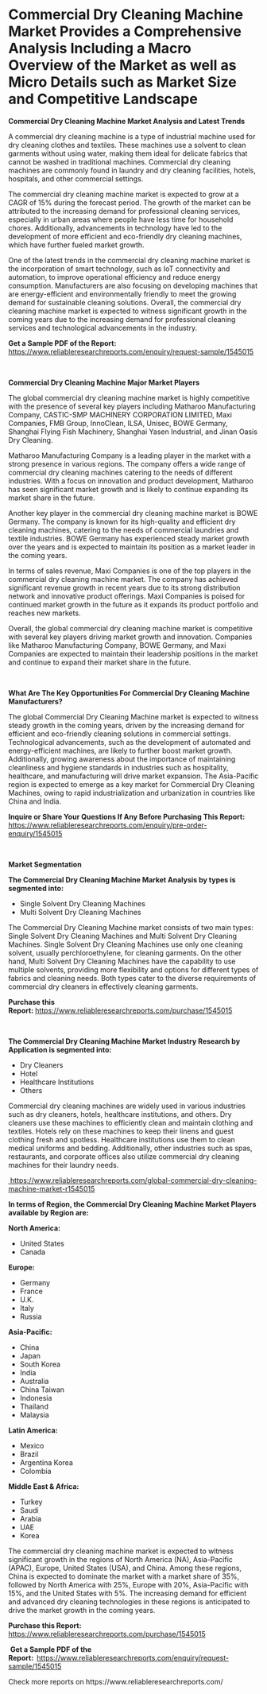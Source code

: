 <p><h1>Commercial Dry Cleaning Machine Market Provides a Comprehensive Analysis Including a Macro Overview of the Market as well as Micro Details such as Market Size and Competitive Landscape</h1></p><p><strong>Commercial Dry Cleaning Machine Market Analysis and Latest Trends</strong></p>
<p><p>A commercial dry cleaning machine is a type of industrial machine used for dry cleaning clothes and textiles. These machines use a solvent to clean garments without using water, making them ideal for delicate fabrics that cannot be washed in traditional machines. Commercial dry cleaning machines are commonly found in laundry and dry cleaning facilities, hotels, hospitals, and other commercial settings.</p><p>The commercial dry cleaning machine market is expected to grow at a CAGR of 15% during the forecast period. The growth of the market can be attributed to the increasing demand for professional cleaning services, especially in urban areas where people have less time for household chores. Additionally, advancements in technology have led to the development of more efficient and eco-friendly dry cleaning machines, which have further fueled market growth.</p><p>One of the latest trends in the commercial dry cleaning machine market is the incorporation of smart technology, such as IoT connectivity and automation, to improve operational efficiency and reduce energy consumption. Manufacturers are also focusing on developing machines that are energy-efficient and environmentally friendly to meet the growing demand for sustainable cleaning solutions. Overall, the commercial dry cleaning machine market is expected to witness significant growth in the coming years due to the increasing demand for professional cleaning services and technological advancements in the industry.</p></p>
<p><strong>Get a Sample PDF of the Report:&nbsp;</strong> <a href="https://www.reliableresearchreports.com/enquiry/request-sample/1545015">https://www.reliableresearchreports.com/enquiry/request-sample/1545015</a></p>
<p>&nbsp;</p>
<p><strong>Commercial Dry Cleaning Machine Major Market Players</strong></p>
<p><p>The global commercial dry cleaning machine market is highly competitive with the presence of several key players including Matharoo Manufacturing Company, CASTIC-SMP MACHINERY CORPORATION LIMITED, Maxi Companies, FMB Group, InnoClean, ILSA, Unisec, BOWE Germany, Shanghai Flying Fish Machinery, Shanghai Yasen Industrial, and Jinan Oasis Dry Cleaning.</p><p>Matharoo Manufacturing Company is a leading player in the market with a strong presence in various regions. The company offers a wide range of commercial dry cleaning machines catering to the needs of different industries. With a focus on innovation and product development, Matharoo has seen significant market growth and is likely to continue expanding its market share in the future.</p><p>Another key player in the commercial dry cleaning machine market is BOWE Germany. The company is known for its high-quality and efficient dry cleaning machines, catering to the needs of commercial laundries and textile industries. BOWE Germany has experienced steady market growth over the years and is expected to maintain its position as a market leader in the coming years.</p><p>In terms of sales revenue, Maxi Companies is one of the top players in the commercial dry cleaning machine market. The company has achieved significant revenue growth in recent years due to its strong distribution network and innovative product offerings. Maxi Companies is poised for continued market growth in the future as it expands its product portfolio and reaches new markets.</p><p>Overall, the global commercial dry cleaning machine market is competitive with several key players driving market growth and innovation. Companies like Matharoo Manufacturing Company, BOWE Germany, and Maxi Companies are expected to maintain their leadership positions in the market and continue to expand their market share in the future.</p></p>
<p>&nbsp;</p>
<p><strong>What Are The Key Opportunities For Commercial Dry Cleaning Machine Manufacturers?</strong></p>
<p><p>The global Commercial Dry Cleaning Machine market is expected to witness steady growth in the coming years, driven by the increasing demand for efficient and eco-friendly cleaning solutions in commercial settings. Technological advancements, such as the development of automated and energy-efficient machines, are likely to further boost market growth. Additionally, growing awareness about the importance of maintaining cleanliness and hygiene standards in industries such as hospitality, healthcare, and manufacturing will drive market expansion. The Asia-Pacific region is expected to emerge as a key market for Commercial Dry Cleaning Machines, owing to rapid industrialization and urbanization in countries like China and India.</p></p>
<p><strong>Inquire or Share Your Questions If Any Before Purchasing This Report:</strong> <a href="https://www.reliableresearchreports.com/enquiry/pre-order-enquiry/1545015">https://www.reliableresearchreports.com/enquiry/pre-order-enquiry/1545015</a></p>
<p>&nbsp;</p>
<p><strong>Market Segmentation</strong></p>
<p><strong>The Commercial Dry Cleaning Machine Market Analysis by types is segmented into:</strong></p>
<p><ul><li>Single Solvent Dry Cleaning Machines</li><li>Multi Solvent Dry Cleaning Machines</li></ul></p>
<p><p>The Commercial Dry Cleaning Machine market consists of two main types: Single Solvent Dry Cleaning Machines and Multi Solvent Dry Cleaning Machines. Single Solvent Dry Cleaning Machines use only one cleaning solvent, usually perchloroethylene, for cleaning garments. On the other hand, Multi Solvent Dry Cleaning Machines have the capability to use multiple solvents, providing more flexibility and options for different types of fabrics and cleaning needs. Both types cater to the diverse requirements of commercial dry cleaners in effectively cleaning garments.</p></p>
<p><strong>Purchase this Report:&nbsp;</strong><a href="https://www.reliableresearchreports.com/purchase/1545015">https://www.reliableresearchreports.com/purchase/1545015</a></p>
<p>&nbsp;</p>
<p><strong>The Commercial Dry Cleaning Machine Market Industry Research by Application is segmented into:</strong></p>
<p><ul><li>Dry Cleaners</li><li>Hotel</li><li>Healthcare Institutions</li><li>Others</li></ul></p>
<p><p>Commercial dry cleaning machines are widely used in various industries such as dry cleaners, hotels, healthcare institutions, and others. Dry cleaners use these machines to efficiently clean and maintain clothing and textiles. Hotels rely on these machines to keep their linens and guest clothing fresh and spotless. Healthcare institutions use them to clean medical uniforms and bedding. Additionally, other industries such as spas, restaurants, and corporate offices also utilize commercial dry cleaning machines for their laundry needs.</p></p>
<p><a href="https://www.reliableresearchreports.com/global-commercial-dry-cleaning-machine-market-r1545015">&nbsp;https://www.reliableresearchreports.com/global-commercial-dry-cleaning-machine-market-r1545015</a></p>
<p><strong>In terms of Region, the Commercial Dry Cleaning Machine Market Players available by Region are:</strong></p>
<p>
    <p> <strong> North America: </strong>
        <ul>
            <li>United States</li>
            <li>Canada</li>
        </ul>
        </p> 
    <p> <strong> Europe: </strong>
        <ul>
            <li>Germany</li>
            <li>France</li>
            <li>U.K.</li>
            <li>Italy</li>
            <li>Russia</li>
        </ul>
        </p> 
    <p> <strong> Asia-Pacific: </strong>
        <ul>
            <li>China</li>
            <li>Japan</li>
            <li>South Korea</li>
            <li>India</li>
            <li>Australia</li>
            <li>China Taiwan</li>
            <li>Indonesia</li>
            <li>Thailand</li>
            <li>Malaysia</li>
        </ul>
        </p> 
    <p> <strong> Latin America: </strong>
        <ul>
            <li>Mexico</li>
            <li>Brazil</li>
            <li>Argentina Korea</li>
            <li>Colombia</li>
        </ul>
        </p> 
    <p> <strong> Middle East & Africa: </strong>
        <ul>
            <li>Turkey</li>
            <li>Saudi</li>
            <li>Arabia</li>
            <li>UAE</li>
            <li>Korea</li>
        </ul>
    </p>
    </p>
<p><p>The commercial dry cleaning machine market is expected to witness significant growth in the regions of North America (NA), Asia-Pacific (APAC), Europe, United States (USA), and China. Among these regions, China is expected to dominate the market with a market share of 35%, followed by North America with 25%, Europe with 20%, Asia-Pacific with 15%, and the United States with 5%. The increasing demand for efficient and advanced dry cleaning technologies in these regions is anticipated to drive the market growth in the coming years.</p></p>
<p><strong>Purchase this Report: </strong><a href="https://www.reliableresearchreports.com/purchase/1545015">https://www.reliableresearchreports.com/purchase/1545015</a></p>
<p>&nbsp;<strong>Get a Sample PDF of the Report:&nbsp;&nbsp;</strong><a href="https://www.reliableresearchreports.com/enquiry/request-sample/1545015">https://www.reliableresearchreports.com/enquiry/request-sample/1545015</a></p>
<p><strong></strong></p>
<p>Check more reports on https://www.reliableresearchreports.com/</p>